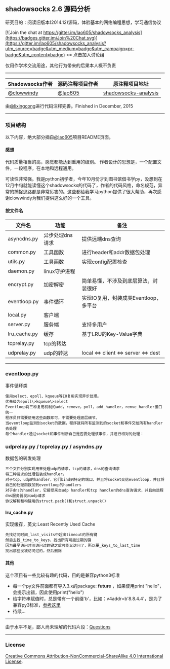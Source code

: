 ## shadowsocks 2.6 源码分析

研究目的：阅读旧版本(2014.12)源码，体验基本的网络编程思想，学习通信协议

[![Join the chat at https://gitter.im/lao605/shadowsocks_analysis](https://badges.gitter.im/Join%20Chat.svg)](https://gitter.im/lao605/shadowsocks_analysis?utm_source=badge&utm_medium=badge&utm_campaign=pr-badge&utm_content=badge)  <= 点击加入讨论组

仅用作学术交流用途，其他行为带来的后果本人概不负责

* * *

|Shadowsocks作者|源码注释项目作者|原注释项目地址|
|---|---|----|
|[@clowwindy](https://github.com/clowwindy)|[@lao605](https://github.com/lao605)|[shadowsocks-analysis](https://github.com/lao605/shadowsocks_analysis)|

由[@lixingcong](https://github.com/lixingcong)进行代码注释完善。Finished in December, 2015

* * *

### 项目结构

以下内容，绝大部分摘自[@lao605](https://github.com/lao605)项目README页面。

#### 感想
代码质量相当的高，感觉都能达到重用的级别。
作者设计的思想是，一个配置文件，一段程序，在本地和远程通用。

可读性非常强。我是python初学者，今年10月份才到图书馆借书学py，没想到在12月中旬就能读懂这个shadowsocks的代码了，作者的代码风格，命名规范，异常的捕捉思路都是非常厉害的。这些都给我学习python提供了很大帮助，再次感谢clowwindy为我们提供这么好的一个工具。

#### 按文件名

|文件名|功能|备注|
|-----|---|----|
|asyncdns.py|异步处理dns请求|提供远端dns查询|
|common.py|工具函数|进行header和addr数据包处理|
|utils.py|工具函数|实现config配置检查|
|daemon.py|linux守护进程||
|encrypt.py|加密解密|简单易懂，不涉及到底层算法，封装很好|
|eventloop.py|事件循环|实现IO复用，封装成类Eventloop，多平台|
|local.py|客户端||
|server.py|服务端|支持多用户|
|lru_cache.py|缓存|基于LRU的Key-Value字典|
|tcprelay.py|tcp的转达||
|udprelay.py|udp的转达|local <=> client <=> server <=> dest|

* * *


### eventloop.py

事件循环类

    使用select、epoll、kqueue等IO复用实现异步处理。
    优先级为epoll\>kqueue\>select
    Eventloop将三种复用机制的add，remove，poll，add_handler，remve_handler接口统一
    程序员只需要使用这些函数即可，不需要处理底层细节。
    当eventloop监测到socket的数据，程序就将所有监测到的socket和事件交给所有handler去处理
    每个handler通过socket和事件判断自己是否要处理该事件，并进行相对的处理：

### udprelay.py / tcprelay.py / asyndns.py

数据包的转发处理

    三个文件分别实现用来处理udp的请求，tcp的请求，dns的查询请求
    将三种请求的处理包装成handler。
    对于tcp，udp的handler，它们bind到特定的端口，并且将socket交给eventloop，并且将自己的处理函数加到eventloop的handlers
    对于dns的handler，它接受来自udp handler和tcp handler的dns查询请求，并且向远程dns服务器发出udp请求
	协议解析和构建用的struct.pack()和struct.unpack()

#### lru_cache.py

实现缓存，英文:Least Recently Used Cache

    先找访问时间_last_visits中超出timeout的所有键
    然后去找_time_to_keys，找出所有可能过期的键
    因为最早访问时间访问过的键之后可能又访问了，所以要_keys_to_last_time
    找出那些没被访问过的，然后删除
    
#### 其他

这个项目有一些比较有趣的代码，目的是兼容python3标准
- 每一个py文件前面都有导入3.x的package:  __future__  ，如果使用print "hello"，会提示出错，因此使用print("hello")
- 给字符串赋值时，总是带有一个前缀'b'，比如：v4addr=b'8.8.4.4'，是为了兼容py3标准，[参考这里](http://stackoverflow.com/questions/6269765/what-does-the-b-character-do-in-front-of-a-string-literal)
- 待续...

* * *

由于水平不足，鄙人尚未理解的代码片段：[Questions](/Questions.md)

* * *

### License

[Creative Commons Attribution-NonCommercial-ShareAlike 4.0 International License](http://creativecommons.org/licenses/by-nc-sa/4.0/").

